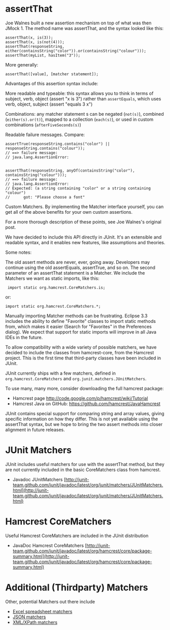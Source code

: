 # assertThat

Joe Walnes built a new assertion mechanism on top of what was then JMock 1. The method name was assertThat, and the syntax looked like this:

    assertThat(x, is(3));
    assertThat(x, is(not(4)));
    assertThat(responseString, either(containsString("color")).or(containsString("colour")));
    assertThat(myList, hasItem("3"));

More generally:

    assertThat([value], [matcher statement]);

Advantages of this assertion syntax include:

More readable and typeable: this syntax allows you to think in terms of subject, verb, object (assert "x is 3") rather than `assertEquals`, which uses verb, object, subject (assert "equals 3 x")

Combinations: any matcher statement s can be negated (`not(s)`), combined (`either(s).or(t)`), mapped to a collection (`each(s)`), or used in custom combinations (`afterFiveSeconds(s)`)

Readable failure messages. Compare:

    assertTrue(responseString.contains("color") || responseString.contains("colour"));
    // ==> failure message: 
    // java.lang.AssertionError:


    assertThat(responseString, anyOf(containsString("color"), containsString("colour")));
    // ==> failure message:
    // java.lang.AssertionError: 
    // Expected: (a string containing "color" or a string containing "colour")
    //      got: "Please choose a font"

Custom Matchers. By implementing the Matcher interface yourself, you can get all of the above benefits for your own custom assertions.

For a more thorough description of these points, see Joe Walnes's original post.

We have decided to include this API directly in JUnit. It's an extensible and readable syntax, and it enables new features, like assumptions and theories.

Some notes:

The old assert methods are never, ever, going away. Developers may continue using the old assertEquals, assertTrue, and so on.
The second parameter of an assertThat statement is a Matcher. We include the Matchers we want as static imports, like this:

     import static org.hamcrest.CoreMatchers.is;

or:

    import static org.hamcrest.CoreMatchers.*;

Manually importing Matcher methods can be frustrating. Eclipse 3.3 includes the ability to define "Favorite" classes to import static methods from, which makes it easier (Search for "Favorites" in the Preferences dialog). We expect that support for static imports will improve in all Java IDEs in the future.

To allow compatibility with a wide variety of possible matchers, we have decided to include the classes from hamcrest-core, from the Hamcrest project. This is the first time that third-party classes have been included in JUnit.

JUnit currently ships with a few matchers, defined in `org.hamcrest.CoreMatchers` and `org.junit.matchers.JUnitMatchers`.
 
To use many, many more, consider downloading the full hamcrest package:
* Hamcrest page http://code.google.com/p/hamcrest/wiki/Tutorial
* Hamcrest Java on GitHub: https://github.com/hamcrest/JavaHamcrest

JUnit contains special support for comparing string and array values, giving specific information on how they differ. This is not yet available using the assertThat syntax, but we hope to bring the two assert methods into closer alignment in future releases.

# JUnit Matchers
JUnit includes useful matchers for use with the assertThat method, but they are not currently included in the basic CoreMatchers class from hamcrest.
- Javadoc JUnitMatchers [http://junit-team.github.com/junit/javadoc/latest/org/junit/matchers/JUnitMatchers.html](http://junit-team.github.com/junit/javadoc/latest/org/junit/matchers/JUnitMatchers.html)

# Hamcrest CoreMatchers
Useful Hamcrest CoreMatchers are included in the JUnit distribution
- JavaDoc Hamcrest CoreMatchers [http://junit-team.github.com/junit/javadoc/latest/org/hamcrest/core/package-summary.html](http://junit-team.github.com/junit/javadoc/latest/org/hamcrest/core/package-summary.html)

# Additional (Thirdparty) Matchers
Other, potential Matchers out there include
- [Excel spreadsheet matchers](https://github.com/tobyweston/simple-excel)
- [JSON matchers](https://github.com/hertzsprung/hamcrest-json)
- [XML/XPath matchers](https://code.google.com/p/xml-matchers/)